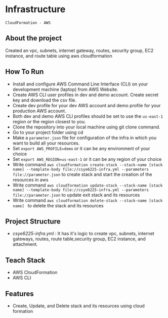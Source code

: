 # Infrastructure
``CloudFormation - AWS``

## About the project
Created an vpc, subnets, internet gateway, routes, security group, EC2 instance, and route table using aws cloudformation

## How To Run
* Install and configure AWS Command Line Interface (CLI) on your development machine (laptop) from AWS Website.
* Create AWS CLI user profiles in dev and demo account. Create secret key and download the csv file.
* Create dev profile for your dev AWS account and demo profile for your production AWS account.
* Both dev and demo AWS CLI profiles should be set to use the ``us-east-1`` region or the region closest to you.
* Clone the repository into your local machine using git clone command.
* Go to your project folder using cd
* Make a ``parameter.json`` file for configuration of the infra in which you want to build all your resources.
* Set ``export AWS_PROFILE=demo`` or it can be any environment of your choice  
* Set ``export AWS_REGION=us-east-1`` or it can be any region of your choice
* Write command ```aws cloudformation create-stack --stack-name [stack name] --template-body file://csye6225-infra.yml --parameters file://parameter.json``` to create stack and start the creation of the resources in aws
* Write command ```aws cloudformation update-stack --stack-name [stack name] --template-body file://csye6225-infra.yml --parameters file://parameter.json``` to update exit stack and its resources
* Write command ```aws cloudformation delete-stack --stack-name [stack name] ``` to delete the stack and its resources
  
## Project Structure
* *csye6225-infra.yml* : It has it's logic to create vpc, subnets, internet gateways, routes, route table,security group,        EC2 instance, and attachment.
  
## Teach Stack
* AWS CloudFormation
* AWS CLI

## Features
* Create, Update, and Delete stack and its resources using cloud formation